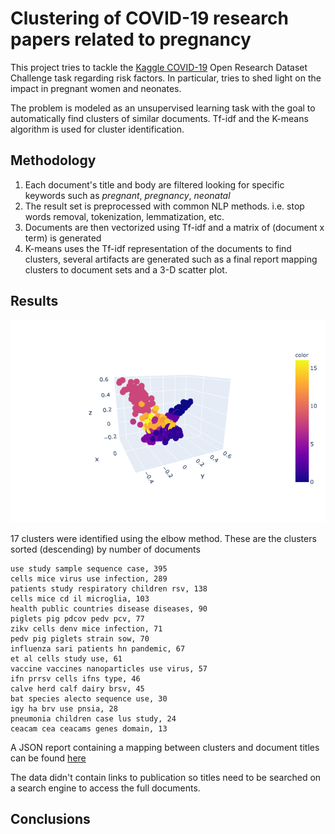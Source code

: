 # Clustering of COVID-19 research papers related to pregnancy

This project tries to tackle the [Kaggle COVID-19](https://www.kaggle.com/allen-institute-for-ai/CORD-19-research-challenge/tasks?taskId=558) Open Research Dataset Challenge task regarding risk factors. In particular, tries to shed light on the impact in pregnant women and neonates.

The problem is modeled as an unsupervised learning task with the goal to automatically find clusters of similar documents. Tf-idf and the K-means algorithm is used for cluster identification.

## Methodology
1. Each document's title and body are filtered looking for specific keywords such as *pregnant*, *pregnancy*, *neonatal*
2. The result set is preprocessed with common NLP methods. i.e. stop words removal, tokenization, lemmatization, etc.
3. Documents are then vectorized using Tf-idf and a matrix of (document x term) is generated
4. K-means uses the Tf-idf representation of the documents to find clusters, several artifacts are generated such as a final report mapping clusters to document sets and a 3-D scatter plot.

## Results

![](output/clustering_3d.png)

17 clusters were identified using the elbow method. These are the clusters sorted (descending) by number of documents

    use study sample sequence case, 395
    cells mice virus use infection, 289
    patients study respiratory children rsv, 138
    cells mice cd il microglia, 103
    health public countries disease diseases, 90 
    piglets pig pdcov pedv pcv, 77
    zikv cells denv mice infection, 71
    pedv pig piglets strain sow, 70 
    influenza sari patients hn pandemic, 67 
    et al cells study use, 61 
    vaccine vaccines nanoparticles use virus, 57 
    ifn prrsv cells ifns type, 46
    calve herd calf dairy brsv, 45
    bat species alecto sequence use, 30 
    igy ha brv use pnsia, 28
    pneumonia children case lus study, 24
    ceacam cea ceacams genes domain, 13
    
A JSON report containing a mapping between clusters and document titles can be found [here](output/final_report.json)

The data didn't contain links to publication so titles need to be searched on a search engine to access the full documents.
    
## Conclusions





